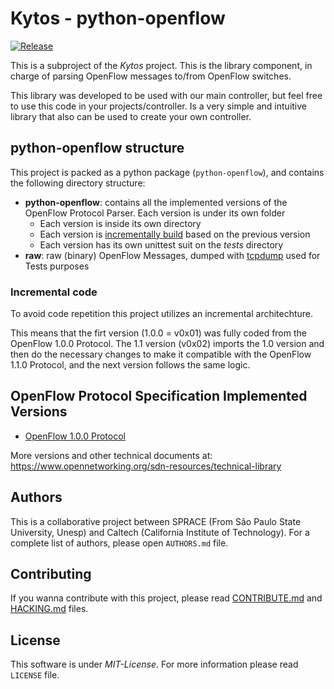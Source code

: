 # Kytos - python-openflow

[![Release][release-icon]][release-url]

[release-icon]: https://img.shields.io/github/release/kytos/python-openvpn.svg
[release-url]: https://google.com/

This is a subproject of the *Kytos* project. This is the library component, in
charge of parsing OpenFlow messages to/from OpenFlow switches.

This library was developed to be used with our main controller, but feel free to
use this code in your projects/controller. Is a very simple and intuitive
library that also can be used to create your own controller.

## python-openflow structure

This project is packed as a python package (`python-openflow`), and contains the
following directory structure:

  - **python-openflow**: contains all the implemented versions of
    the OpenFlow Protocol Parser. Each version is under its own folder
    - Each version is inside its own directory
    - Each version is [incrementally build](#incremental-code) based
      on the previous version
    - Each version has its own unittest suit on the *tests* directory
  - **raw**: raw (binary) OpenFlow Messages, dumped with
    [tcpdump](http://www.tcpdump.org/tcpdump_man.html) used for Tests purposes

### Incremental code

To avoid code repetition this project utilizes an incremental architechture.

This means that the firt version (1.0.0 = v0x01) was fully coded from the
OpenFlow 1.0.0 Protocol. The 1.1 version (v0x02) imports the 1.0 version and
then do the necessary changes to make it compatible with the OpenFlow 1.1.0
Protocol, and the next version follows the same logic.

## OpenFlow Protocol Specification Implemented Versions

 - [OpenFlow 1.0.0 Protocol](https://www.opennetworking.org/images/stories/downloads/sdn-resources/onf-specifications/openflow/openflow-spec-v1.0.0.pdf)

More versions and other technical documents at: https://www.opennetworking.org/sdn-resources/technical-library

## Authors

This is a collaborative project between SPRACE (From São Paulo State University,
Unesp) and Caltech (California Institute of Technology). For a complete list of
authors, please open `AUTHORS.md` file.

## Contributing

If you wanna contribute with this project, please read
[CONTRIBUTE.md](CONTRIBUTE.md) and [HACKING.md](HACKING.md) files.

## License

This software is under _MIT-License_. For more information please read `LICENSE`
file.
